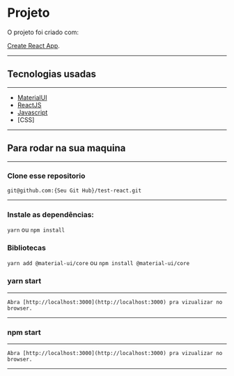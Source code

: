 # Projeto

O projeto foi criado com: 

[Create React App](https://github.com/facebook/create-react-app).

---

## Tecnologias usadas

---

- [MaterialUI](https://material-ui.com/pt/)
- [ReactJS](https://pt-br.reactjs.org/)
- [Javascript](https://developer.mozilla.org/pt-BR/docs/Learn/JavaScript)
- [CSS]

---

## Para rodar na sua maquina

---

### Clone esse repositorio

`git@github.com:{Seu Git Hub}/test-react.git`

---

### Instale as dependências:

`yarn`
ou
`npm install`

### Bibliotecas

`yarn add @material-ui/core`
ou
`npm install @material-ui/core`

### yarn start

---

`Abra [http://localhost:3000](http://localhost:3000) pra vizualizar no browser.`

---

### npm start

---

`Abra [http://localhost:3000](http://localhost:3000) pra vizualizar no browser.`

---

